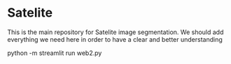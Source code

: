 # Satelite

This is the main repository for Satelite image segmentation. 
We should add everything we need here in order to have a clear and better understanding 
  
python -m streamlit run web2.py